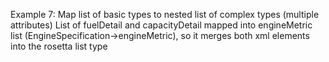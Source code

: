 Example 7:
Map list of basic types to nested list of complex types (multiple attributes)
List of fuelDetail and capacityDetail mapped into engineMetric list (EngineSpecification->engineMetric), so it merges both
xml elements into the rosetta list type